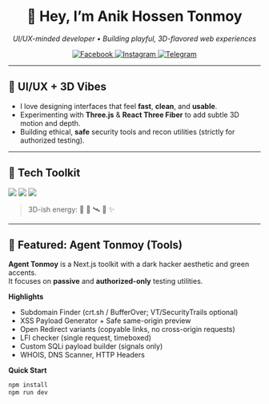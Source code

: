 <!-- Profile Header -->
<h1 align="center">👋 Hey, I’m <strong>Anik Hossen Tonmoy</strong></h1>
<p align="center">
  <em>UI/UX-minded developer • Building playful, 3D-flavored web experiences</em>
</p>

<p align="center">
  <!-- Social Badges -->
  <a href="https://www.facebook.com/anik.hossen.tonmoy" target="_blank">
    <img alt="Facebook" src="https://img.shields.io/badge/Facebook-1877F2?style=for-the-badge&logo=facebook&logoColor=white">
  </a>
  <a href="https://www.instagram.com/tonnn.mooy" target="_blank">
    <img alt="Instagram" src="https://img.shields.io/badge/Instagram-E4405F?style=for-the-badge&logo=instagram&logoColor=white">
  </a>
  <a href="https://t.me/DMPH4NTOM" target="_blank">
    <img alt="Telegram" src="https://img.shields.io/badge/Telegram-26A5E4?style=for-the-badge&logo=telegram&logoColor=white">
  </a>
</p>

---

## 🎨 UI/UX + 3D Vibes
- I love designing interfaces that feel **fast**, **clean**, and **usable**.
- Experimenting with **Three.js** & **React Three Fiber** to add subtle 3D motion and depth.
- Building ethical, **safe** security tools and recon utilities (strictly for authorized testing).

---

## 🧰 Tech Toolkit
<p>
  <!-- Core -->
  <img src="https://skillicons.dev/icons?i=ts,js,react,next,tailwind,nodejs&theme=dark" />
  <!-- Design + 3D -->
  <img src="https://skillicons.dev/icons?i=figma,blender,threejs&theme=dark" />
  <!-- Extras -->
  <img src="https://skillicons.dev/icons?i=git,vercel&theme=dark" />
</p>

> 3D-ish energy: 🧊 🧩 🛰️ 🔦 ✨

---

## 🚀 Featured: Agent Tonmoy (Tools)
**Agent Tonmoy** is a Next.js toolkit with a dark hacker aesthetic and green accents.  
It focuses on **passive** and **authorized-only** testing utilities.

**Highlights**
- Subdomain Finder (crt.sh / BufferOver; VT/SecurityTrails optional)
- XSS Payload Generator + Safe same-origin preview
- Open Redirect variants (copyable links, no cross-origin requests)
- LFI checker (single request, timeboxed)
- Custom SQLi payload builder (signals only)
- WHOIS, DNS Scanner, HTTP Headers

**Quick Start**
```bash
npm install
npm run dev
